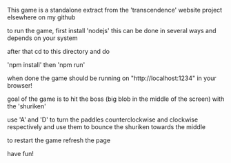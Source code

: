 This game is a standalone extract from the 'transcendence' website project
elsewhere on my github

to run the game, first install 'nodejs'
this can be done in several ways and depends on your system

after that cd to this directory and do

'npm install'
then
'npm run'

when done the game should be running on 
"http://localhost:1234" in your browser!

goal of the game is to hit the boss (big blob in the middle of the screen)
with the 'shuriken'

use 'A' and 'D' to turn the paddles counterclockwise and clockwise respectively
and use them to bounce the shuriken towards the middle

to restart the game refresh the page

have fun!
